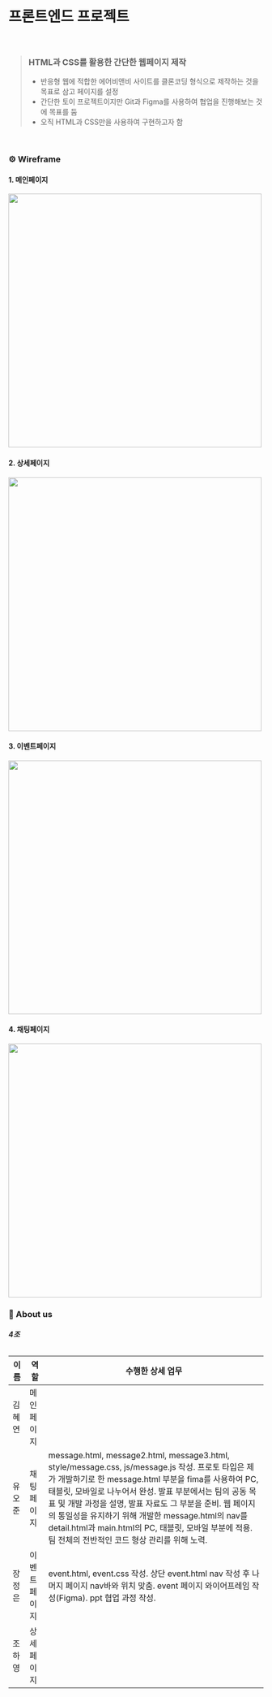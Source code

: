 # 프론트엔드 프로젝트
<br/>

>    ###  **HTML과 CSS를 활용한 간단한 웹페이지 제작**
> 
> * 반응형 웹에 적합한 에어비앤비 사이트를 클론코딩 형식으로 제작하는 것을 목표로 삼고 페이지를 설정
> * 간단한 토이 프로젝트이지만 Git과 Figma를 사용하여 협업을 진행해보는 것에 목표를 둠
> * 오직 HTML과 CSS만을 사용하여 구현하고자 함

<br/>

###  ⚙️ Wireframe
#### 1. 메인페이지
<img src="https://github.com/yoj9168/html-css-project/assets/91720344/969b0da6-a69d-4a74-a158-c6fb6d868ee6" width="500" />



#### 2. 상세페이지
<img src="https://github.com/yoj9168/html-css-project/assets/91720344/9486d380-784b-479e-ba3e-3362e4367dc8" width="500" />


  
#### 3. 이벤트페이지
<img src="https://github.com/yoj9168/html-css-project/assets/91720344/f5fb8bfb-f5c8-4a64-82c3-5b748802c42a" width="500" />


   
#### 4. 채팅페이지
<img src="https://github.com/yoj9168/html-css-project/assets/91720344/e0e4a78a-c709-4a14-9ea9-96385884238b" width="500" />

<br/>


### 👥 About us
######  **4조**
|이름|역할|수행한 상세 업무|
|----|---|------------|
|김혜연|메인페이지|
|유오준|채팅페이지|message.html, message2.html, message3.html, style/message.css, js/message.js 작성. 프로토 타입은 제가 개발하기로 한 message.html 부분을 fima를 사용하여 PC, 태블릿, 모바일로 나누어서 완성. 발표 부분에서는 팀의 공동 목표 및 개발 과정을 설명, 발표 자료도 그 부분을 준비. 웹 페이지의 통일성을 유지하기 위해 개발한 message.html의 nav를 detail.html과 main.html의 PC, 태블릿, 모바일 부분에 적용. 팀 전체의 전반적인 코드 형상 관리를 위해 노력.
|장정은|이벤트페이지|event.html, event.css 작성. 상단 event.html nav 작성 후 나머지 페이지 nav바와 위치 맞춤. event 페이지 와이어프레임 작성(Figma). ppt 협업 과정 작성.
|조하영|상세페이지|
